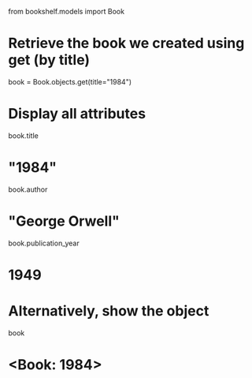 from bookshelf.models import Book

# Retrieve the book we created using get (by title)
book = Book.objects.get(title="1984")

# Display all attributes
book.title
# "1984"
book.author
# "George Orwell"
book.publication_year
# 1949

# Alternatively, show the object
book
# <Book: 1984>

